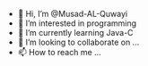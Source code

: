 - 👋 Hi, I’m @Musad-AL-Quwayi
- 👀 I’m interested in programming
- 🌱 I’m currently learning Java-C
- 💞️ I’m looking to collaborate on ...
- 📫 How to reach me ...

<!---
Musad-AL-Quwayi/Musad-AL-Quwayi is a ✨ special ✨ repository because its `README.md` (this file) appears on your GitHub profile.
You can click the Preview link to take a look at your changes.
--->
